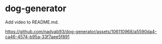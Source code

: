 # dog-generator
Add video to README.md.

https://github.com/nadyab93/dog-generator/assets/106110968/a5590da4-ca46-4574-b95a-33f7aee5f891

